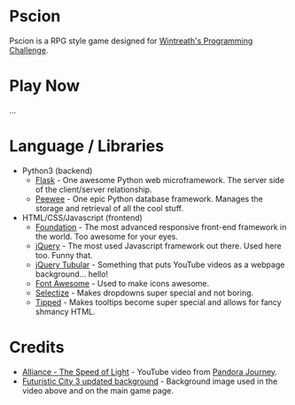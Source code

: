 # Pscion

Pscion is a RPG style game designed for [Wintreath's Programming Challenge](http://wintreath.com/forums/index.php?board=126.0).

# Play Now

...

# Language / Libraries

* Python3 (backend)
  * [Flask](http://flask.pocoo.org/) - One awesome Python web microframework. The server side of the client/server relationship.
  * [Peewee](http://docs.peewee-orm.com/en/latest/) - One epic Python database framework. Manages the storage and retrieval of all the cool stuff.
* HTML/CSS/Javascript (frontend)
  * [Foundation](http://foundation.zurb.com/) - The most advanced responsive front-end framework in the world. Too awesome for your eyes.
  * [jQuery](https://jquery.com/) - The most used Javascript framework out there. Used here too. Funny that.
  * [jQuery Tubular](http://www.seanmccambridge.com/tubular/) - Something that puts YouTube videos as a webpage background... hello!
  * [Font Awesome](https://fortawesome.github.io/Font-Awesome/) - Used to make icons awesome.
  * [Selectize](https://selectize.github.io/selectize.js/) - Makes dropdowns super special and not boring.
  * [Tipped](http://www.tippedjs.com/) - Makes tooltips become super special and allows for fancy shmancy HTML.

# Credits

* [Alliance - The Speed of Light](https://www.youtube.com/watch?v=P99yh7DdFR4) - YouTube video from [Pandora Journey](https://www.youtube.com/user/Dendera91).
* [Futuristic City 3 updated background](http://rich35211.deviantart.com/art/Futuristic-City-3-updated-background-319511220) - Background image used in the video above and on the main game page.